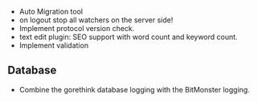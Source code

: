 - Auto Migration tool
- on logout stop all watchers on the server side!
- Implement protocol version check.
- text edit plugin: SEO support with word count and keyword count.
- Implement validation

## Database
- Combine the gorethink database logging with the BitMonster logging.
